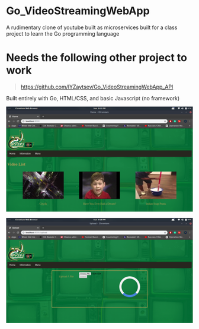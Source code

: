 # Go_VideoStreamingWebApp
A rudimentary clone of youtube built as microservices built 
for a class project to learn the Go programming language 

# Needs the following other project to work 
> https://github.com/IYZaytsev/Go_VideoStreamingWebApp_API

Built entirely with Go, HTML/CSS, and basic Javascript (no framework)

<p align="center">
  <img src="Screenshot from 2019-12-01 20-21-09.png">
</p>
<p align="center">
  <img src="Screenshot from 2019-12-01 20-18-52.png">
</p>

